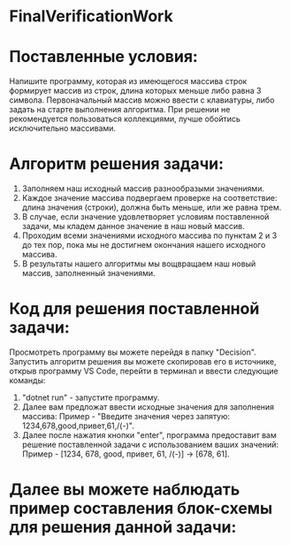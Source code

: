 # FinalVerificationWork
# Поставленные условия: 
Напишите программу, которая из имеющегося массива строк формирует массив из строк, длина которых меньше либо равна 3 символа. Первоначальный массив можно ввести с клавиатуры, либо задать на старте выполнения алгоритма. При решении не рекомендуется пользоваться коллекциями, лучше обойтись исключительно массивами.
# Алгоритм решения задачи:
1. Заполняем наш исходный массив разнообразыми значениями.
2. Каждое значение массива подвергаем проверке на соответствие: длина значения (строки), должна быть меньше, или же равна трем.
3. В случае, если значение удовлетворяет условиям поставленной задачи, мы кладем данное значение в наш новый массив.
4. Проходим всеми значениями исходного массива по пунктам 2 и 3 до тех пор, пока мы не достигнем окончания нашего исходного массива.
5. В результаты нашего алгоритмы мы вощвращаем наш новый массив, заполненный значениями.
# Код для решения поставленной задачи:
Просмотреть программу вы можете перейдя в папку "Decision".
Запустить алгоритм решения вы можете скопировав его в источнике, открыв программу VS Code, перейти в терминал и ввести следующие команды: 
1. "dotnet run" - запустите программу.
2. Далее вам предложат ввести исходные значения для заполнения массива:
Пример - "Введите значения через запятую: 1234,678,good,привет,61,/(*-*)\".
3. Далее после нажатия кнопки "enter", программа предоставит вам решение поставленной задачи с использованием ваших значений:
Пример - [1234, 678, good, привет, 61, /(*-*)\] -> [678, 61].
# Далее вы можете наблюдать пример составления блок-схемы для решения данной задачи:
